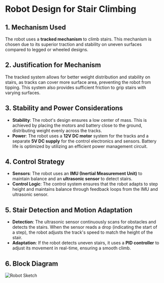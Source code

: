 # Robot Design for Stair Climbing

## 1. Mechanism Used
The robot uses a **tracked mechanism** to climb stairs. This mechanism is chosen due to its superior traction and stability on uneven surfaces compared to legged or wheeled designs.

## 2. Justification for Mechanism
The tracked system allows for better weight distribution and stability on stairs, as tracks can cover more surface area, preventing the robot from tipping. This system also provides sufficient friction to grip stairs with varying surfaces.

## 3. Stability and Power Considerations
- **Stability**: The robot's design ensures a low center of mass. This is achieved by placing the motors and battery close to the ground, distributing weight evenly across the tracks.
- **Power**: The robot uses a **12V DC motor** system for the tracks and a separate **5V DC supply** for the control electronics and sensors. Battery life is optimized by utilizing an efficient power management circuit.

## 4. Control Strategy
- **Sensors**: The robot uses an **IMU (Inertial Measurement Unit)** to maintain balance and an **ultrasonic sensor** to detect stairs.
- **Control Logic**: The control system ensures that the robot adapts to step height and maintains balance through feedback loops from the IMU and ultrasonic sensor.

## 5. Stair Detection and Motion Adaptation
- **Detection**: The ultrasonic sensor continuously scans for obstacles and detects the stairs. When the sensor reads a drop (indicating the start of a step), the robot adjusts the track's speed to match the height of the stair.
- **Adaptation**: If the robot detects uneven stairs, it uses a **PID controller** to adjust its movement in real-time, ensuring a smooth climb.

## 6. Block Diagram
![Robot Sketch](images/bot_sketch.png)
